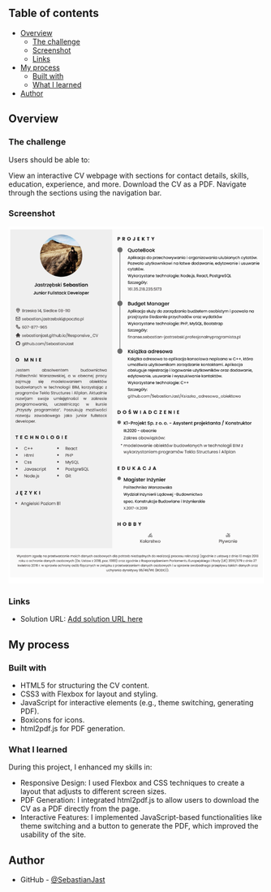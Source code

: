 ## Table of contents

- [Overview](#overview)
  - [The challenge](#the-challenge)
  - [Screenshot](#screenshot)
  - [Links](#links)
- [My process](#my-process)
  - [Built with](#built-with)
  - [What I learned](#what-i-learned)
- [Author](#author)

## Overview

### The challenge

Users should be able to:

View an interactive CV webpage with sections for contact details, skills, education, experience, and more.
Download the CV as a PDF.
Navigate through the sections using the navigation bar.

### Screenshot

![Screenshot solution](./img/screenshot.JPG)

### Links

- Solution URL: [Add solution URL here](https://sebastianjast.github.io/Responsive_CV/)

## My process

### Built with

- HTML5 for structuring the CV content.
- CSS3 with Flexbox for layout and styling.
- JavaScript for interactive elements (e.g., theme switching, generating PDF).
- Boxicons for icons.
- html2pdf.js for PDF generation.

### What I learned

During this project, I enhanced my skills in:

- Responsive Design: I used Flexbox and CSS techniques to create a layout that adjusts to different screen sizes.
- PDF Generation: I integrated html2pdf.js to allow users to download the CV as a PDF directly from the page.
- Interactive Features: I implemented JavaScript-based functionalities like theme switching and a button to generate the PDF, which improved the usability of the site.

## Author

- GitHub - [@SebastianJast](https://github.com/SebastianJast)

